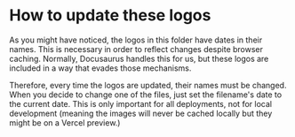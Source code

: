 # How to update these logos

As you might have noticed, the logos in this folder have dates in their names.
This is necessary in order to reflect changes despite browser caching. Normally,
Docusaurus handles this for us, but these logos are included in a way that
evades those mechanisms.

Therefore, every time the logos are updated, their names must be changed. When
you decide to change one of the files, just set the filename's date to the
current date. This is only important for all deployments, not for local
development (meaning the images will never be cached locally but they might be
on a Vercel preview.)
